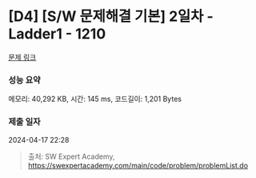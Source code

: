 # [D4] [S/W 문제해결 기본] 2일차 - Ladder1 - 1210 

[문제 링크](https://swexpertacademy.com/main/code/problem/problemDetail.do?contestProbId=AV14ABYKADACFAYh) 

### 성능 요약

메모리: 40,292 KB, 시간: 145 ms, 코드길이: 1,201 Bytes

### 제출 일자

2024-04-17 22:28



> 출처: SW Expert Academy, https://swexpertacademy.com/main/code/problem/problemList.do